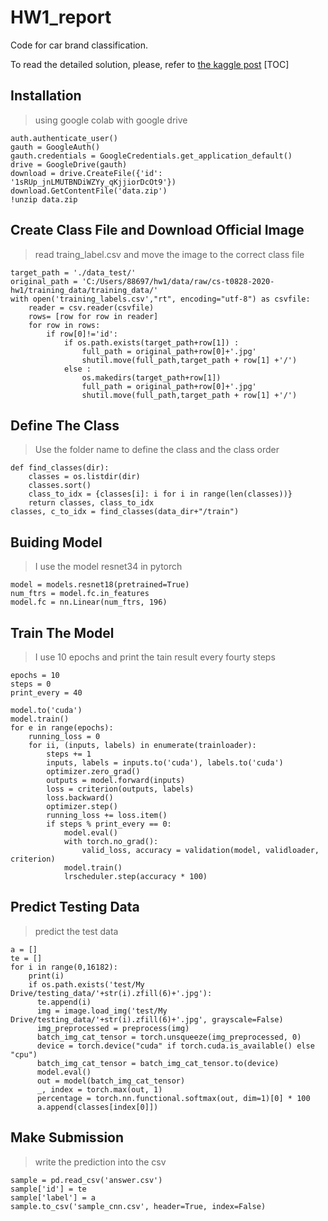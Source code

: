 # HW1_report
Code for car brand classification.

To read the detailed solution, please, refer to [the kaggle post](https://www.kaggle.com/c/cs-t0828-2020-hw1/overview)
[TOC]
## Installation
> using google colab with google drive
<pre><code>auth.authenticate_user()
gauth = GoogleAuth()
gauth.credentials = GoogleCredentials.get_application_default()
drive = GoogleDrive(gauth)
download = drive.CreateFile({'id': '1sRUp_jnLMUTBNDiWZYy_qKjjiorDcOt9'})
download.GetContentFile('data.zip')
!unzip data.zip</code></pre>
## Create Class File and Download Official Image
> read traing_label.csv and move the image to the correct class file
<pre><code>target_path = './data_test/'
original_path = 'C:/Users/88697/hw1/data/raw/cs-t0828-2020-hw1/training_data/training_data/'
with open('training_labels.csv',"rt", encoding="utf-8") as csvfile:
    reader = csv.reader(csvfile)
    rows= [row for row in reader]
    for row in rows:
    	if row[0]!='id':
    		if os.path.exists(target_path+row[1]) :
    			full_path = original_path+row[0]+'.jpg'
    			shutil.move(full_path,target_path + row[1] +'/')
    		else :
    			os.makedirs(target_path+row[1])
    			full_path = original_path+row[0]+'.jpg'
    			shutil.move(full_path,target_path + row[1] +'/')</code></pre>
## Define The Class
> Use the folder name to define the class and the class order
<pre><code>def find_classes(dir):
    classes = os.listdir(dir)
    classes.sort()
    class_to_idx = {classes[i]: i for i in range(len(classes))}
    return classes, class_to_idx
classes, c_to_idx = find_classes(data_dir+"/train")
</code></pre>

## Buiding Model
> I use the model resnet34 in pytorch
<pre><code>model = models.resnet18(pretrained=True)
num_ftrs = model.fc.in_features
model.fc = nn.Linear(num_ftrs, 196)</code></pre>
## Train The Model
> I use 10 epochs and print the tain result every fourty steps
<pre><code>epochs = 10
steps = 0
print_every = 40

model.to('cuda')
model.train()
for e in range(epochs):
    running_loss = 0
    for ii, (inputs, labels) in enumerate(trainloader):
        steps += 1 
        inputs, labels = inputs.to('cuda'), labels.to('cuda')
        optimizer.zero_grad()
        outputs = model.forward(inputs)
        loss = criterion(outputs, labels)
        loss.backward()
        optimizer.step() 
        running_loss += loss.item()
        if steps % print_every == 0:
            model.eval() 
            with torch.no_grad():
                valid_loss, accuracy = validation(model, validloader, criterion)
            model.train()
            lrscheduler.step(accuracy * 100)</code></pre>
## Predict Testing Data
> predict the test data
<pre><code>a = []
te = []
for i in range(0,16182):
    print(i)
    if os.path.exists('test/My Drive/testing_data/'+str(i).zfill(6)+'.jpg'):
      te.append(i)
      img = image.load_img('test/My Drive/testing_data/'+str(i).zfill(6)+'.jpg', grayscale=False)
      img_preprocessed = preprocess(img)
      batch_img_cat_tensor = torch.unsqueeze(img_preprocessed, 0)
      device = torch.device("cuda" if torch.cuda.is_available() else "cpu")
      batch_img_cat_tensor = batch_img_cat_tensor.to(device)
      model.eval()
      out = model(batch_img_cat_tensor)
      _, index = torch.max(out, 1)
      percentage = torch.nn.functional.softmax(out, dim=1)[0] * 100
      a.append(classes[index[0]])</code></pre>
## Make Submission
> write the prediction into the csv
<pre><code>sample = pd.read_csv('answer.csv')
sample['id'] = te
sample['label'] = a
sample.to_csv('sample_cnn.csv', header=True, index=False)
</code></pre>
